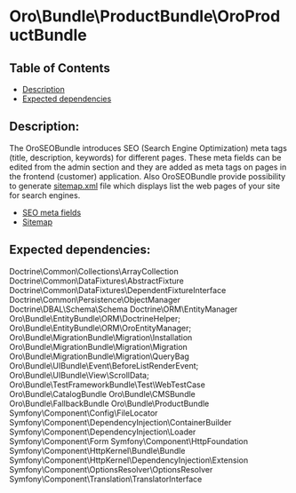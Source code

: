 Oro\Bundle\ProductBundle\OroProductBundle
=========================================

Table of Contents
-----------------
 - [Description](#description)
 - [Expected dependencies](#expected-dependencies)

Description:
------------
The OroSEOBundle introduces SEO (Search Engine Optimization) meta tags (title, description, keywords) for different pages. These meta fields can be edited from the admin section and they are added as meta tags on pages in the frontend (customer) application.
Also OroSEOBundle provide possibility to generate [sitemap.xml](https://www.sitemaps.org/protocol.html) file which displays list the web pages of your site for search engines.

- [SEO meta fields](./Resources/doc/seo_meta_fields.md)
- [Sitemap](./Resources/doc/sitemap.md)

Expected dependencies:
----------------------

Doctrine\Common\Collections\ArrayCollection
Doctrine\Common\DataFixtures\AbstractFixture
Doctrine\Common\DataFixtures\DependentFixtureInterface
Doctrine\Common\Persistence\ObjectManager
Doctrine\DBAL\Schema\Schema
Doctrine\ORM\EntityManager
Oro\Bundle\EntityBundle\ORM\DoctrineHelper;
Oro\Bundle\EntityBundle\ORM\OroEntityManager;
Oro\Bundle\MigrationBundle\Migration\Installation
Oro\Bundle\MigrationBundle\Migration\Migration
Oro\Bundle\MigrationBundle\Migration\QueryBag
Oro\Bundle\UIBundle\Event\BeforeListRenderEvent;
Oro\Bundle\UIBundle\View\ScrollData;
Oro\Bundle\TestFrameworkBundle\Test\WebTestCase
Oro\Bundle\CatalogBundle
Oro\Bundle\CMSBundle
Oro\Bundle\FallbackBundle
Oro\Bundle\ProductBundle
Symfony\Component\Config\FileLocator
Symfony\Component\DependencyInjection\ContainerBuilder
Symfony\Component\DependencyInjection\Loader
Symfony\Component\Form
Symfony\Component\HttpFoundation
Symfony\Component\HttpKernel\Bundle\Bundle
Symfony\Component\HttpKernel\DependencyInjection\Extension
Symfony\Component\OptionsResolver\OptionsResolver
Symfony\Component\Translation\TranslatorInterface